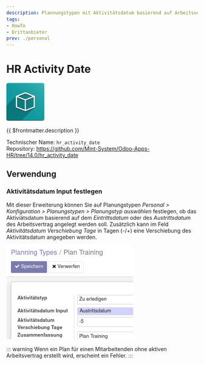 ```yaml
---
description: Plannungstypen mit Aktivitätsdatum basierend auf Arbeitsverträgen.
tags:
- HowTo
- Drittanbieter
prev: ./personal
---
```

# HR Activity Date
![icon_oms_box](assets/icon_oms_box.png)

{{ $frontmatter.description }}

Technischer Name: `hr_activity_date`\
Repository: <https://github.com/Mint-System/Odoo-Apps-HR/tree/14.0/hr_activity_date>

## Verwendung

### Aktivitätsdatum Input festlegen

Mit dieser Erweiterung können Sie auf Planungstypen *Personal > Konfiguration > Planungstypen > Planungstyp auswählen* festlegen, ob das Aktiviätsdatum basierend auf dem *Eintrittsdatum* oder des *Austrittsdatum* des Arbeitsvertrag angelegt werden soll. Zusätzlich kann im Feld *Aktivitätsdatum Verschiebung Tage* in Tagen (-/+) eine Verschiebung des Aktivitätsdatum angegeben werden.

![](assets/HR%20Activity%20Date.png)

::: warning
Wenn ein Plan für einen Mitarbeitenden ohne aktiven Arbeitsvertrag erstellt wird, erscheint ein Fehler.
:::